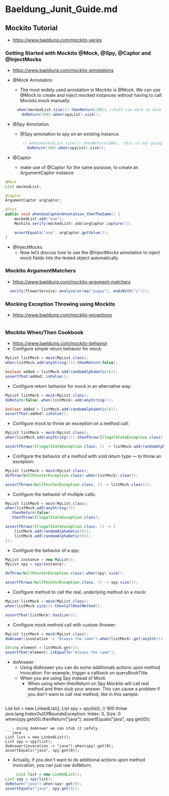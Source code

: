 # Baeldung_Junit_Guide.md
## Mockito Tutorial
- https://www.baeldung.com/mockito-series
### Getting Started with Mockito @Mock, @Spy, @Captor and @InjectMocks
- https://www.baeldung.com/mockito-annotations
- @Mock Annotation
   - The most widely used annotation in Mockito is @Mock. We can use @Mock to create and inject mocked instances without having to call Mockito.mock manually.
    ```java
      when(mockedList.size()).thenReturn(100); //both can work in mock
        doReturn(100).when(spyList).size();
     ```
-  @Spy Annotation
   - @Spy annotation to spy on an existing instance.
     ```java
      // when(mockedList.size()).thenReturn(100);  this is not going to work in Spy object
        doReturn(100).when(spyList).size();
     ```
     
  - @Captor
     - make use of @Captor for the same purpose, to create an ArgumentCaptor instance
```java
@Mock
List mockedList;

@Captor 
ArgumentCaptor argCaptor;

@Test
public void whenUseCaptorAnnotation_thenTheSame() {
    mockedList.add("one");
    Mockito.verify(mockedList).add(argCaptor.capture());

    assertEquals("one", argCaptor.getValue());
}
```
- @InjectMocks
   - Now let’s discuss how to use the @InjectMocks annotation to inject mock fields into the tested object automatically

### Mockito ArgumentMatchers
- https://www.baeldung.com/mockito-argument-matchers
```java
  verify(flowerService).analyze(or(eq("poppy"), endsWith("y")));
```

### Mocking Exception Throwing using Mockito
- https://www.baeldung.com/mockito-exceptions
```java

```
### Mockito When/Then Cookbook
- https://www.baeldung.com/mockito-behavior
 - Configure simple return behavior for mock:
```java
MyList listMock = mock(MyList.class);
when(listMock.add(anyString())).thenReturn(false);

boolean added = listMock.add(randomAlphabetic(6));
assertThat(added).isFalse();
```

 - Configure return behavior for mock in an alternative way:
```java
MyList listMock = mock(MyList.class);
doReturn(false).when(listMock).add(anyString());

boolean added = listMock.add(randomAlphabetic(6));
assertThat(added).isFalse();
```
- Configure mock to throw an exception on a method call:
```java
MyList listMock = mock(MyList.class);
when(listMock.add(anyString())).thenThrow(IllegalStateException.class);

assertThrows(IllegalStateException.class, () -> listMock.add(randomAlphabetic(6)));
```

- Configure the behavior of a method with void return type — to throw an exception:
```java
MyList listMock = mock(MyList.class);
doThrow(NullPointerException.class).when(listMock).clear();

assertThrows(NullPointerException.class, () -> listMock.clear());

```

- Configure the behavior of multiple calls:
```java
MyList listMock = mock(MyList.class);
when(listMock.add(anyString()))
  .thenReturn(false)
  .thenThrow(IllegalStateException.class);

assertThrows(IllegalStateException.class, () -> {
    listMock.add(randomAlphabetic(6));
    listMock.add(randomAlphabetic(6));
});
```

- Configure the behavior of a spy:
```java
MyList instance = new MyList();
MyList spy = spy(instance);

doThrow(NullPointerException.class).when(spy).size();

assertThrows(NullPointerException.class, () -> spy.size());
```

- Configure method to call the real, underlying method on a mock:
```java
MyList listMock = mock(MyList.class);
when(listMock.size()).thenCallRealMethod();

assertThat(listMock).hasSize(1);
```
- Configure mock method call with custom Answer:
```java
MyList listMock = mock(MyList.class);
doAnswer(invocation -> "Always the same").when(listMock).get(anyInt());

String element = listMock.get(1);
assertThat(element).isEqualTo("Always the same");
```
- doAnswer
    - Using doAnswer you can do some additionals actions upon method invocation. For example, trigger a callback on queryBookTitle.
    - When you are using Spy instead of Mock
      - When using when-thenReturn on Spy Mockito will call real method and then stub your answer. This can cause a problem if you don't want to call real method, like in this sample:
  ```java
List list = new LinkedList();
List spy = spy(list);
// Will throw java.lang.IndexOutOfBoundsException: Index: 0, Size: 0
when(spy.get(0)).thenReturn("java");
assertEquals("java", spy.get(0));
  ```
     - Using doAnswer we can stub it safely.
```java
List list = new LinkedList();
List spy = spy(list);
doAnswer(invocation -> "java").when(spy).get(0);
assertEquals("java", spy.get(0));
```
   - Actually, if you don't want to do additional actions upon method invocation, you can just use doReturn.
```java
     List list = new LinkedList();
List spy = spy(list);
doReturn("java").when(spy).get(0);
assertEquals("java", spy.get(0));
```
